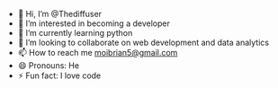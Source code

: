 - 👋 Hi, I’m @Thediffuser
- 👀 I’m interested in becoming a developer
- 🌱 I’m currently learning python
- 💞️ I’m looking to collaborate on web development and data analytics
- 📫 How to reach me moibrian5@gmail.com
- 😄 Pronouns: He
- ⚡ Fun fact: I love code

<!---
Thediffuser/Thediffuser is a ✨ special ✨ repository because its `README.md` (this file) appears on your GitHub profile.
You can click the Preview link to take a look at your changes.
--->
